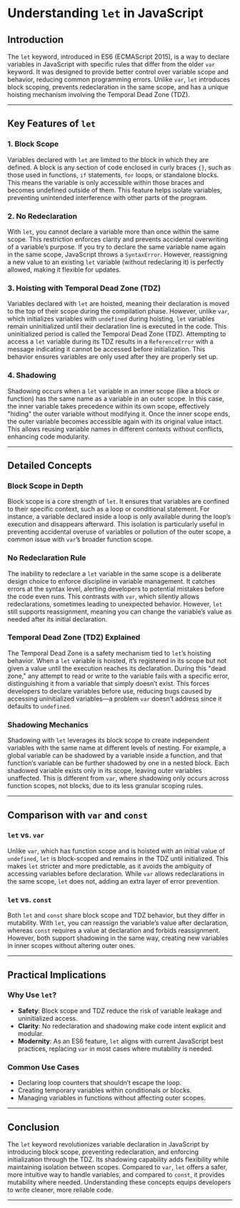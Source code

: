 # Understanding `let` in JavaScript

## Introduction
The `let` keyword, introduced in ES6 (ECMAScript 2015), is a way to declare variables in JavaScript with specific rules that differ from the older `var` keyword. It was designed to provide better control over variable scope and behavior, reducing common programming errors. Unlike `var`, `let` introduces block scoping, prevents redeclaration in the same scope, and has a unique hoisting mechanism involving the Temporal Dead Zone (TDZ).

---

## Key Features of `let`

### 1. Block Scope
Variables declared with `let` are limited to the block in which they are defined. A block is any section of code enclosed in curly braces `{}`, such as those used in functions, `if` statements, `for` loops, or standalone blocks. This means the variable is only accessible within those braces and becomes undefined outside of them. This feature helps isolate variables, preventing unintended interference with other parts of the program.

### 2. No Redeclaration
With `let`, you cannot declare a variable more than once within the same scope. This restriction enforces clarity and prevents accidental overwriting of a variable’s purpose. If you try to declare the same variable name again in the same scope, JavaScript throws a `SyntaxError`. However, reassigning a new value to an existing `let` variable (without redeclaring it) is perfectly allowed, making it flexible for updates.

### 3. Hoisting with Temporal Dead Zone (TDZ)
Variables declared with `let` are hoisted, meaning their declaration is moved to the top of their scope during the compilation phase. However, unlike `var`, which initializes variables with `undefined` during hoisting, `let` variables remain uninitialized until their declaration line is executed in the code. This uninitialized period is called the Temporal Dead Zone (TDZ). Attempting to access a `let` variable during its TDZ results in a `ReferenceError` with a message indicating it cannot be accessed before initialization. This behavior ensures variables are only used after they are properly set up.

### 4. Shadowing
Shadowing occurs when a `let` variable in an inner scope (like a block or function) has the same name as a variable in an outer scope. In this case, the inner variable takes precedence within its own scope, effectively "hiding" the outer variable without modifying it. Once the inner scope ends, the outer variable becomes accessible again with its original value intact. This allows reusing variable names in different contexts without conflicts, enhancing code modularity.

---

## Detailed Concepts

### Block Scope in Depth
Block scope is a core strength of `let`. It ensures that variables are confined to their specific context, such as a loop or conditional statement. For instance, a variable declared inside a loop is only available during the loop’s execution and disappears afterward. This isolation is particularly useful in preventing accidental overuse of variables or pollution of the outer scope, a common issue with `var`’s broader function scope.

### No Redeclaration Rule
The inability to redeclare a `let` variable in the same scope is a deliberate design choice to enforce discipline in variable management. It catches errors at the syntax level, alerting developers to potential mistakes before the code even runs. This contrasts with `var`, which silently allows redeclarations, sometimes leading to unexpected behavior. However, `let` still supports reassignment, meaning you can change the variable’s value as needed after its initial declaration.

### Temporal Dead Zone (TDZ) Explained
The Temporal Dead Zone is a safety mechanism tied to `let`’s hoisting behavior. When a `let` variable is hoisted, it’s registered in its scope but not given a value until the execution reaches its declaration. During this "dead zone," any attempt to read or write to the variable fails with a specific error, distinguishing it from a variable that simply doesn’t exist. This forces developers to declare variables before use, reducing bugs caused by accessing uninitialized variables—a problem `var` doesn’t address since it defaults to `undefined`.

### Shadowing Mechanics
Shadowing with `let` leverages its block scope to create independent variables with the same name at different levels of nesting. For example, a global variable can be shadowed by a variable inside a function, and that function’s variable can be further shadowed by one in a nested block. Each shadowed variable exists only in its scope, leaving outer variables unaffected. This is different from `var`, where shadowing only occurs across function scopes, not blocks, due to its less granular scoping rules.

---

## Comparison with `var` and `const`

### `let` vs. `var`
Unlike `var`, which has function scope and is hoisted with an initial value of `undefined`, `let` is block-scoped and remains in the TDZ until initialized. This makes `let` stricter and more predictable, as it avoids the ambiguity of accessing variables before declaration. While `var` allows redeclarations in the same scope, `let` does not, adding an extra layer of error prevention.

### `let` vs. `const`
Both `let` and `const` share block scope and TDZ behavior, but they differ in mutability. With `let`, you can reassign the variable’s value after declaration, whereas `const` requires a value at declaration and forbids reassignment. However, both support shadowing in the same way, creating new variables in inner scopes without altering outer ones.

---

## Practical Implications

### Why Use `let`?
- **Safety**: Block scope and TDZ reduce the risk of variable leakage and uninitialized access.
- **Clarity**: No redeclaration and shadowing make code intent explicit and modular.
- **Modernity**: As an ES6 feature, `let` aligns with current JavaScript best practices, replacing `var` in most cases where mutability is needed.

### Common Use Cases
- Declaring loop counters that shouldn’t escape the loop.
- Creating temporary variables within conditionals or blocks.
- Managing variables in functions without affecting outer scopes.

---

## Conclusion
The `let` keyword revolutionizes variable declaration in JavaScript by introducing block scope, preventing redeclaration, and enforcing initialization through the TDZ. Its shadowing capability adds flexibility while maintaining isolation between scopes. Compared to `var`, `let` offers a safer, more intuitive way to handle variables, and compared to `const`, it provides mutability where needed. Understanding these concepts equips developers to write cleaner, more reliable code.

---